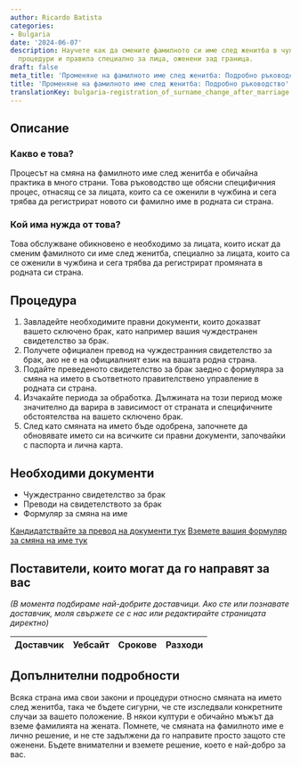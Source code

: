 ```yaml
---
author: Ricardo Batista
categories:
- Bulgaria
date: '2024-06-07'
description: Научете как да смените фамилното си име след женитба в чужбина. Изисквания,
  процедури и правила специално за лица, оженени зад граница.
draft: false
meta_title: 'Променяне на фамилното име след женитба: Подробно ръководство'
title: 'Променяне на фамилното име след женитба: Подробно ръководство'
translationKey: bulgaria-registration_of_surname_change_after_marriage
---
```



## Описание
### Какво е това?
Процесът на смяна на фамилното име след женитба е обичайна практика в много страни. Това ръководство ще обясни специфичния процес, отнасящ се за лицата, които са се оженили в чужбина и сега трябва да регистрират новото си фамилно име в родната си страна.

### Кой има нужда от това?
Това обслужване обикновено е необходимо за лицата, които искат да сменим фамилното си име след женитба, специално за лицата, които са се оженили в чужбина и сега трябва да регистрират промяната в родната си страна.

## Процедура
1. Завладейте необходимите правни документи, които доказват вашето сключено брак, като например вашия чуждестранен свидетелство за брак.
2. Получете официален превод на чуждестранния свидетелство за брак, ако не е на официалният език на вашата родна страна.
3. Подайте преведеното свидетелство за брак заедно с формуляра за смяна на името в съответното правителствено управление в родната си страна.
4. Изчакайте периода за обработка. Дължината на този период може значително да варира в зависимост от страната и специфичните обстоятелства на вашето сключено брак.
5. След като смяната на името бъде одобрена, започнете да обновявате името си на всичките си правни документи, започвайки с паспорта и лична карта.

## Необходими документи
- Чуждестранно свидетелство за брак
- Преводи на свидетелството за брак
- Формуляр за смяна на име

[Кандидатствайте за превод на документи тук](https://www.trustlations.com/)
[Вземете вашия формуляр за смяна на име тук](https://www.namechangeapplication.com/)

## Поставители, които могат да го направят за вас

_(В момента подбираме най-добрите доставчици. Ако сте или познавате доставчик, моля свържете се с нас или редактирайте страницата директно)_

| Доставчик       |     Уебсайт     |     Срокове       |       Разходи    |
| --------------- | --------------- |  :-------------: | :-------------: |


## Допълнителни подробности
Всяка страна има свои закони и процедури относно смяната на името след женитба, така че бъдете сигурни, че сте изследвали конкретните случаи за вашето положение. 
В някои култури е обичайно мъжът да вземе фамилията на жената. 
Помнете, че смяната на фамилното име е лично решение, и не сте задължени да го направите просто защото сте оженени. Бъдете внимателни и вземете решение, което е най-добро за вас.